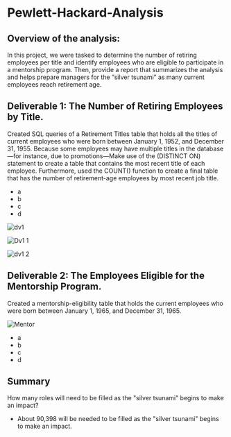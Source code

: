 # Pewlett-Hackard-Analysis

## Overview of the analysis:

In this project, we were tasked to determine the number of retiring employees per title and identify employees who are eligible to participate in a mentorship program. Then, provide a report that summarizes the analysis and helps prepare managers for the “silver tsunami” as many current employees reach retirement age.


## Deliverable 1: The Number of Retiring Employees by Title.

Created SQL queries of a  Retirement Titles table that holds all the titles of current employees who were born between January 1, 1952, and December 31, 1955. Because some employees may have multiple titles in the database—for instance, due to promotions—Make use of the (DISTINCT ON) statement to create a table that contains the most recent title of each employee. Furthermore, used the COUNT() function to create a final table that has the number of retirement-age employees by most recent job title.

* a
* b
* c
* d

![dv1](https://user-images.githubusercontent.com/58860105/135766544-b838edc6-869c-43eb-a9b0-bc116b7fca27.PNG)

![Dv1 1](https://user-images.githubusercontent.com/58860105/135766622-798c52b2-8c15-46e6-ae20-95064b7b67ec.PNG)

![dv1 2](https://user-images.githubusercontent.com/58860105/135766691-ff7284c1-f930-4dfa-8ff1-f0fadeca7462.PNG)



## Deliverable 2: The Employees Eligible for the Mentorship Program.
Created a mentorship-eligibility table that holds the current employees who were born between January 1, 1965, and December 31, 1965.

![Mentor](https://user-images.githubusercontent.com/58860105/135766659-0e041473-438f-49b1-8161-3a152b5fc614.PNG)

* a
* b
* c
* d


## Summary
How many roles will need to be filled as the "silver tsunami" begins to make an impact?

* About 90,398 will be needed to be filled as the  "silver tsunami"  begins to make an impact.
